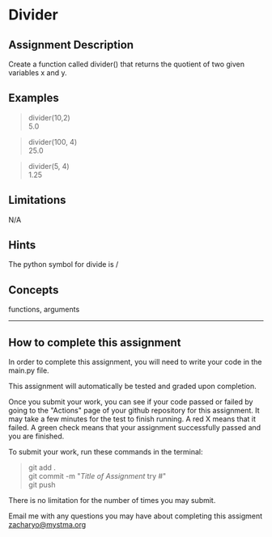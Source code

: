 # **Divider**  

## **Assignment Description**  
Create a function called divider() that returns the quotient of two given variables x and y.

## **Examples**  
>divider(10,2)  
5.0

>divider(100, 4)  
25.0

>divider(5, 4)  
1.25

## **Limitations** 
N/A 

## **Hints**  
The python symbol for divide is /

## **Concepts**  
functions, arguments

---

## **How to complete this assignment**
In order to complete this assignment, you will need to write your code in the main.py file.

This assignment will automatically be tested and graded upon completion.

Once you submit your work, you can see if your code passed or failed by going to the "Actions" page of your github repository for this assignment. It may take a few minutes for the test to finish running. A red X means that it failed. A green check means that your assignment successfully passed and you are finished.

To submit your work, run these commands in the terminal: 
>git add .  
git commit -m "*Title of Assignment* try #"  
git push  

There is no limitation for the number of times you may submit.

Email me with any questions you may have about completing this assigment  
zacharyo@mystma.org

